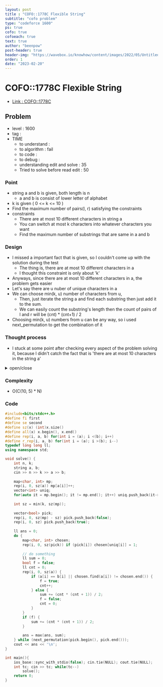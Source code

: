 ```yaml
---
layout: post
title : "COFO::1778C Flexible String"
subtitle: "cofo problem"
type: "codeforce 1600"
ps: true
cofo: true
cofoeach: true
text: true
author: "beenpow"
post-header: true
header-img: "https://wavebox.io/knowhow/content/images/2022/05/Untitled.010.png"
order: 1
date: "2023-02-20"
---
```

# COFO::1778C Flexible String
- [Link : COFO::1778C](https://codeforces.com/contest/1778/problem/C)


## Problem 

- level : 1600
- tag : 
- TIME
  - to understand    : 
  - to algorithm     : fail
  - to code          : 
  - to debug         : 
  - understanding edit and solve :  35
  - Tried to solve before read edit : 50

### Point
- string a and b is given, both length is n
  - a and b is consist of lower letter of alphabet
- k is given ( 0 <= k <= 10 )
- Find the maximum number of pairs(l, r) satisfying the constraints
- constraints
  - There are at most 10 different characters in string a
  - You can switch at most k characters into whatever characters you want
  - Find the maximum number of substrings that are same in a and b

### Design
- I missed a important fact that is given, so I couldn't come up with the solution during the test
  - The thing is, there are at most 10 different characters in a
  - I thought this constraint is only about 'k'
- Anyways, since there are at most 10 different characters in a, the problem gets easier
- Let's say there are u nuber of unique characters in a
- We can choose min(k, u) number of characters from u,
  - Then, just iterate the string a and find each substring then just add it to the sum.
  - We can easily count the substring's length then the count of pairs of l and r will be (cnt) * (cnt+1) / 2
- Choosing min(k, u) numbers from u can be any way, so i used next_permutation to get the combination of it

### Thought process
- I stuck at some point after checking every aspect of the problem solving it, because I didn't catch the fact that is 'there are at most 10 characters in the string a' 

<details>
<summary> open/close </summary>

<!-- above empty line should exist -->

<pre>

. substring 이 일치하는 갯수가 최대가 되어야한다.
. 따라서 선택의 순간에, 이미 최장 일치 substring 에 하나 더 연결하는것이
  . 홀로 떨어져있는 애에 연결하는 것보다 더 낫다.

. 예를 들어서 증명해보자.
. b = abcdefghi

	1. x bcd xx gh x

현재 상태에서 k = 1 이라고 해보자.
( x 는 임의로 써놓은 것이고, 모두 다른 알파벳이고 b와 일치하지 않는다고
 우선 가정하자.)

. xbcd -> abcd 로 만든 경우
	. a
	. ab
	. abc
	. abcd
=> + 4


. xgh -> fgh 로 만든 경우
	. f
	. fg
	. fgh
=> + 3

==> 따라서,
- 연속으로 일치하는 substring 을 ss 라고 해보자.
- ss 가 모두 떨어져있는 경우, 가장 긴 길이의 ss 를 선택하는 것이 합리적이다.
==================================================

* 다른 의문들을 여전히 해결해야한다.
. ss1 ss2 ss3 가 있을때, 이들 사이에 있는 불일치 갯수가 서로 다른 경우 어느 방향으로 진행하는것이 합리적인가?
. ex) [ss1(len = 3)] [ss2(len = 2)] [ss3(len = 1)] 
			 2개              1개
	
	위 예처럼, ss1 과 ss2 사이에 불일치 문자가 2개 존재하고,
	ss2 와  ss3 사이에 불일치 문자가 1개 존재한다 치자.
	
	. k = 1 일때, 
	.. ss1 과 ss2 사이에 있는 문자열 하나를 일치시키는 경우
		-> ss1 에 붙어있는 애를 바꿔야함
		-> + 4
	.. ss2 와 ss3 사이에 있는 문자열 하나를 일치시키는 경우
		-> abXd -> abcd
		-> + 4
		
	(번외) .. ss3 의 길이가 2인 경우
		-> + 5
	
=> 즉, 단순히 가장 긴 ss 에 붙어있는 불일치 캐릭터를 선택하는 것보다,
    . 불일치 캐릭터의 위치 i 를 일치시켰을때, 해당 i가 포함되는 ss 가 전체 ss중 가장 긴 길이가 되게 하는 i를 선택해야함.
    . 즉, 합병되었을때 최장길이되는게 짱이다~~

=====================================================
* 이번에 봐야할 의문은 set 이 중복된 문자열은 신경쓰지 않는다는 점.
-> 이게 매우 tricky 해보임.
-> set 의 사이즈 k 가 최대 10이라는 점이 명시되어있음.
-> 26C10 = 5,311,735 = 5 * 10^6

=> 알파벳  26 개 중에 k개를 선택해서 진행해본다 ?
-> 근데 string 의 길이가 10^5임.
-> 따라서 솔루션이 O(N) 보다 작아야 이 경우가 가능함
	- 이 경우, Q 에 들어갈 알파벳이 이미 선정되었기 때문에
	- string a 에서 해당 알파벳인 경우 모두 b와 일치하게 변경하면 됨.
	- 그리고, 일치하는 길이를 통해 substring 의 갯수를 구한다.
	- -> O(N)

  -> 위 알고리즘의 복잡도를 줄일 수만 있다면, 가장 간단한 방법일것 같은데,,,
=> 딱히 안 떠오름



=====================================================================
* How to solve it?
1. 단순하게 ss 를 미리 다 구하고, 이들을 연결할 수 있는 최대 위치를 찾아간다.
  . 이걸 어떻게 찾지?
  . ss1 ss2 ss3 ss4 .. 를 미리 구해두고,
  . ss[i] 와 ss[i+1] 사이 간격에 필요한 알파벳의 갯수를 알아내고,,,,
  -> 근데 이건 아무리 생각해도,, 알파벳이 겹치는 걸 허용하는 Set 때문에 예외가 너무 많이 생길 듯함.
  -> 깔끔하지 않은 솔루션 같음
	-> 예를 들어서, 최소 k 사용으로 가장 최장 길이를 찾아야하는가? 최대 k 사용으로 가장 최장 길이를 찾아야하는가?
	->  즉, k를 적절히 쪼개서 하는게 좋은가? 아니면 하나를 통째로 써서 최장길이를 만드는게 좋은가?
	-> 다 해봐야 알 수 있다~

2. 알파벳 26개중 k개 선택하는게 가장 simple 하고, 이게 정해일 것 같은 느낌이 든다.
  . 남은 13분을 이 해답 찾는데만 생각해보자.
  . 현재 O(N) 이 걸리는 solution 부분
    . string a 를 순회하면서, Q 에 있는 알파벳인 경우 b 와 일치하는 알파벳으로 변경한다.
    . string a 와 b를 같이 비교하면서, ss의 길이를 찾고 해당 ss로 발생하는 substring 의 갯수를 ans 에 더해준다.

=> 근데 이걸 O(N) 미만으로 만들 수 있을까?
단순히 봐도, 알파벳 하나로만 이루어진 배열이라고 하면, a 를 b 로 바꾸는데만 O(N) 이 사용됨.
=> 근데 이건 어떤 솔루션을 사용하더라도 마찬가지임
=> 알파벳 변경 하고, 길이 체크하면 이미 TLE 임... 뭔가 휴리스틱한 규칙이 있거나 할듯한데,,

* random thoughts
. 알파벳 별로 벡터를 만들어서 각 위치를 미리 파악해둔다.

</pre>
</details>

### Complexity
- O(C(10, 5) * N)

### Code

```cpp
#include<bits/stdc++.h>
#define fi first
#define se second
#define sz(x) (int)x.size()
#define all(x) x.begin(), x.end()
#define rep(i, a, b) for(int i = (a); i <(b); i++)
#define r_rep(i, a, b) for(int i = (a); i >(b); i--)
typedef long long ll;
using namespace std;

void solve() {
    int n, k;
    string a, b;
    cin >> n >> k >> a >> b;
    
    map<char, int> mp;
    rep(i, 0, sz(a)) mp[a[i]]++;
    vector<int> uniq;
    for(auto it = mp.begin(); it != mp.end(); it++) uniq.push_back(it->first);
    
    int sz = min(k, sz(mp));
    
    vector<bool> pick;
    rep(i, 0, sz(mp) - sz) pick.push_back(false);
    rep(i, 0, sz) pick.push_back(true);
    
    ll ans = 0;
    do {
        map<char, int> chosen;
        rep(i, 0, sz(pick)) if (pick[i]) chosen[uniq[i]] = 1;
        
        // do something
        ll sum = 0;
        bool f = false;
        ll cnt = 0;
        rep(i, 0, sz(a)) {
            if (a[i] == b[i] || chosen.find(a[i]) != chosen.end()) {
                f = true;
                cnt++;
            } else {
                sum += (cnt * (cnt + 1)) / 2;
                f = false;
                cnt = 0;
            }
        }
        if (f) {
            sum += (cnt * (cnt + 1)) / 2;
        }
        
        ans = max(ans, sum);
    } while (next_permutation(pick.begin(), pick.end()));
    cout << ans << '\n';
}

int main(){
    ios_base::sync_with_stdio(false); cin.tie(NULL); cout.tie(NULL);
    int tc; cin >> tc; while(tc--)
        solve();
    return 0;
}
```
